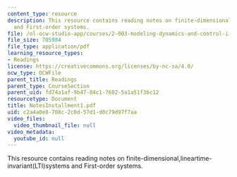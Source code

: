 ```yaml
---
content_type: resource
description: This resource contains reading notes on finite-dimensional,lineartime-invariant(LTI)systems
  and First-order systems.
file: /ol-ocw-studio-app/courses/2-003-modeling-dynamics-and-control-i-spring-2005/c2a4a0e8708c2c0d57d1d0c79d97f7aa_NotesInstallment1.pdf
file_size: 705984
file_type: application/pdf
learning_resource_types:
- Readings
license: https://creativecommons.org/licenses/by-nc-sa/4.0/
ocw_type: OCWFile
parent_title: Readings
parent_type: CourseSection
parent_uid: fd74a1af-9b47-84c1-7602-5a1a51f36c12
resourcetype: Document
title: NotesInstallment1.pdf
uid: c2a4a0e8-708c-2c0d-57d1-d0c79d97f7aa
video_files:
  video_thumbnail_file: null
video_metadata:
  youtube_id: null
---
```

This resource contains reading notes on finite-dimensional,lineartime-invariant(LTI)systems and First-order systems.